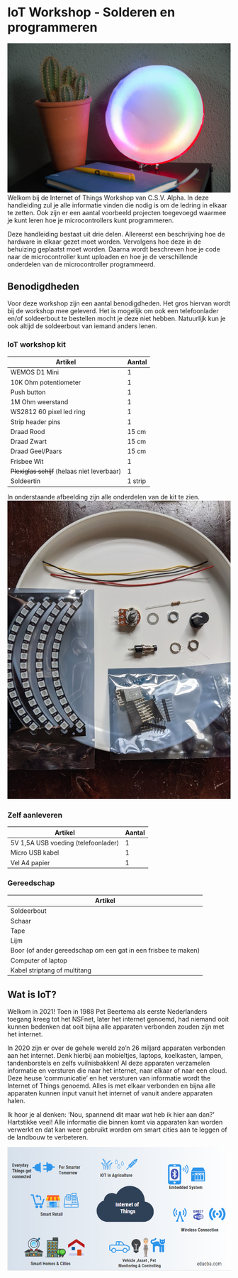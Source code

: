 # IoT Workshop - Solderen en programmeren
![De voltooide ledring](./assets/images/finished-ledring.jpg)
Welkom bij de Internet of Things Workshop van C.S.V. Alpha. In deze handleiding zul je alle informatie vinden die nodig is om de ledring in elkaar te zetten. Ook zijn er een aantal voorbeeld projecten toegevoegd waarmee je kunt leren hoe je microcontrollers kunt programmeren.

Deze handleiding bestaat uit drie delen. Allereerst een beschrijving hoe de hardware in elkaar gezet moet worden. Vervolgens hoe deze in de behuizing geplaatst moet worden. Daarna wordt beschreven hoe je code naar de microcontroller kunt uploaden en hoe je de verschillende onderdelen van de microcontroller programmeerd.

## Benodigdheden
Voor deze workshop zijn een aantal benodigdheden. Het gros hiervan wordt bij de workshop mee geleverd. Het is mogelijk om ook een telefoonlader en/of soldeerbout te bestellen mocht je deze niet hebben. Natuurlijk kun je ook altijd de soldeerbout van iemand anders lenen.

### IoT workshop kit
| Artikel                  | Aantal  |
|--------------------------|---------|
| WEMOS D1 Mini            | 1       |
| 10K Ohm potentiometer    | 1       |
| Push button              | 1       |
| 1M Ohm weerstand         | 1       |
| WS2812 60 pixel led ring | 1       |
| Strip header pins        | 1       |
| Draad Rood               | 15 cm   |
| Draad Zwart              | 15 cm   |
| Draad Geel/Paars         | 15 cm   |
| Frisbee Wit              | 1       |
| ~~Plexiglas schijf~~ (helaas niet leverbaar) | 1       |
| Soldeertin               | 1 strip |

In onderstaande afbeelding zijn alle onderdelen van de kit te zien.
![Inhoud van de kit](./assets/images/inhoud-kit.jpg)

### Zelf aanleveren
| Artikel                             | Aantal |
|-------------------------------------|--------|
| 5V 1,5A USB voeding (telefoonlader) | 1      |
| Micro USB kabel                     | 1      |
| Vel A4 papier                       | 1      |

### Gereedschap
| Artikel                                                        |
|----------------------------------------------------------------|
| Soldeerbout                                                    |
| Schaar                                                         |
| Tape                                                           |
| Lijm                                                           |
| Boor (of ander gereedschap om een gat in een frisbee te maken) |
| Computer of laptop                                             |
| Kabel striptang of multitang                                   |

## Wat is IoT?
Welkom in 2021! Toen in 1988 Pet Beertema als eerste Nederlanders toegang kreeg tot het NSFnet, later het internet genoemd, had niemand ooit kunnen bedenken dat ooit bijna alle apparaten verbonden zouden zijn met het internet. 

In 2020 zijn er over de gehele wereld zo’n 26 miljard apparaten verbonden aan het internet. Denk hierbij aan mobieltjes, laptops, koelkasten, lampen, tandenborstels en zelfs vuilnisbakken! Al deze apparaten verzamelen informatie en versturen die naar het internet, naar elkaar of naar een cloud. Deze heuse ‘communicatie’ en het versturen van informatie wordt the Internet of Things genoemd. Alles is met elkaar verbonden en bijna alle apparaten kunnen input vanuit het internet of vanuit andere apparaten halen.

Ik hoor je al denken: ‘Nou, spannend dit maar wat heb ik hier aan dan?’ Hartstikke veel! Alle informatie die binnen komt via apparaten kan worden verwerkt en dat kan weer gebruikt worden om smart cities aan te leggen of de landbouw te verbeteren. 

![toepassingen IoT](./assets/images/IoT.png)

